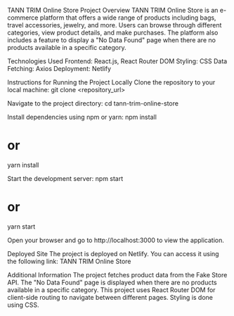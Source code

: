 TANN TRIM Online Store
Project Overview
TANN TRIM Online Store is an e-commerce platform that offers a wide range of products including bags, travel accessories, jewelry, and more. Users can browse through different categories, view product details, and make purchases. The platform also includes a feature to display a "No Data Found" page when there are no products available in a specific category.

Technologies Used
Frontend: React.js, React Router DOM
Styling: CSS
Data Fetching: Axios
Deployment: Netlify


Instructions for Running the Project Locally
Clone the repository to your local machine:
git clone <repository_url>

Navigate to the project directory:
cd tann-trim-online-store

Install dependencies using npm or yarn:
npm install
# or
yarn install

Start the development server:
npm start
# or
yarn start

Open your browser and go to http://localhost:3000 to view the application.

Deployed Site
The project is deployed on Netlify. You can access it using the following link: TANN TRIM Online Store

Additional Information
The project fetches product data from the Fake Store API.
The "No Data Found" page is displayed when there are no products available in a specific category.
This project uses React Router DOM for client-side routing to navigate between different pages.
Styling is done using CSS.

